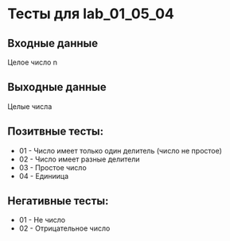 # Тесты для lab_01_05_04
## Входные данные
Целое число n

## Выходные данные
Целые числа  

## Позитвные тесты:
- 01 - Число имеет только один делитель (число не простое)
- 02 - Число имеет разные делители 
- 03 - Простое число
- 04 - Единиица
## Негативные тесты:
- 01 - Не число
- 02 - Отрицательное число
